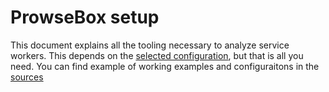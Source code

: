 # ProwseBox setup
This document explains all the tooling necessary to analyze service workers. This depends on the [selected configuration](CONFIG.md), but that is all you need. You can find example of working examples and configuraitons in the [sources](src/READ)

